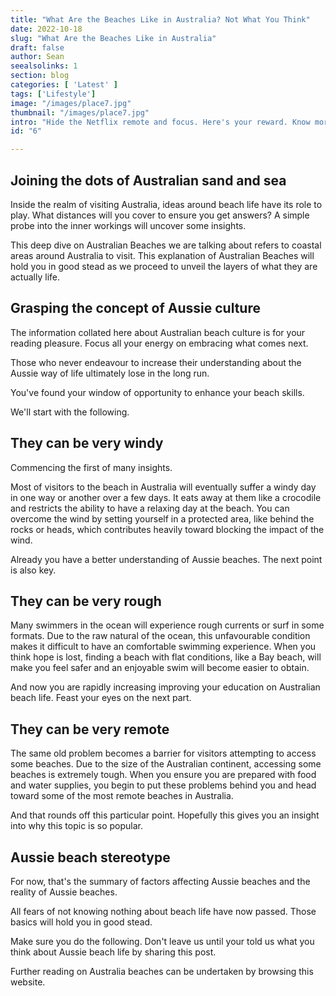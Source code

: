 ```yaml
---
title: "What Are the Beaches Like in Australia? Not What You Think"
date: 2022-10-18
slug: "What Are the Beaches Like in Australia"
draft: false
author: Sean
seealsolinks: 1
section: blog				
categories: [ 'Latest' ]
tags: ['Lifestyle']
image: "/images/place7.jpg"
thumbnail: "/images/place7.jpg"
intro: "Hide the Netflix remote and focus. Here's your reward. Know more Aussie beach wisdom than your colleages. Sound like a star in your next interaction involving what beaches in Australia are actually like."
id: "6"

---
```


## Joining the dots of Australian sand and sea

Inside the realm of visiting Australia, ideas around beach life have its role to play. What distances will you cover to ensure you get answers? A simple probe into the inner workings will uncover some insights.

This deep dive on Australian Beaches we are talking about refers to coastal areas around Australia to visit. This explanation of Australian Beaches will hold you in good stead as we proceed to unveil the layers of what they are actually life.

## Grasping the concept of Aussie culture

The information collated here about Australian beach culture is for your reading pleasure. Focus all your energy on embracing what comes next.

Those who never endeavour to increase their understanding about the Aussie way of life ultimately lose in the long run.

You've found your window of opportunity to enhance your beach skills.

We'll start with the following.

## They can be very windy

Commencing the first of many insights.

Most of visitors to the beach in Australia will eventually suffer a windy day in one way or another over a few days. It eats away at them like a crocodile and restricts the ability to have a relaxing day at the beach. You can overcome the wind by setting yourself in a protected area, like behind the rocks or heads, which contributes heavily toward blocking the impact of the wind.

Already you have a better understanding of Aussie beaches. The next point is also key.

## They can be very rough

Many swimmers in the ocean will experience rough currents or surf in some formats. Due to the raw natural of the ocean, this unfavourable condition makes it difficult to have an comfortable swimming experience. When you think hope is lost, finding a beach with flat conditions, like a Bay beach, will make you feel safer and an enjoyable swim will become easier to obtain.

And now you are rapidly increasing improving your education on Australian beach life. Feast your eyes on the next part.

## They can be very remote

The same old problem becomes a barrier for visitors attempting to access some beaches. Due to the size of the Australian continent, accessing some beaches is extremely tough. When you ensure you are prepared with food and water supplies, you begin to put these problems behind you and head toward some of the most remote beaches in Australia.

And that rounds off this particular point. Hopefully this gives you an insight into why this topic is so popular.

## Aussie beach stereotype

For now, that's the summary of factors affecting Aussie beaches and the reality of Aussie beaches.

All fears of not knowing nothing about beach life have now passed. Those basics will hold you in good stead.

Make sure you do the following. Don't leave us until your told us what you think about Aussie beach life by sharing this post.

Further reading on Australia beaches can be undertaken by browsing this website.